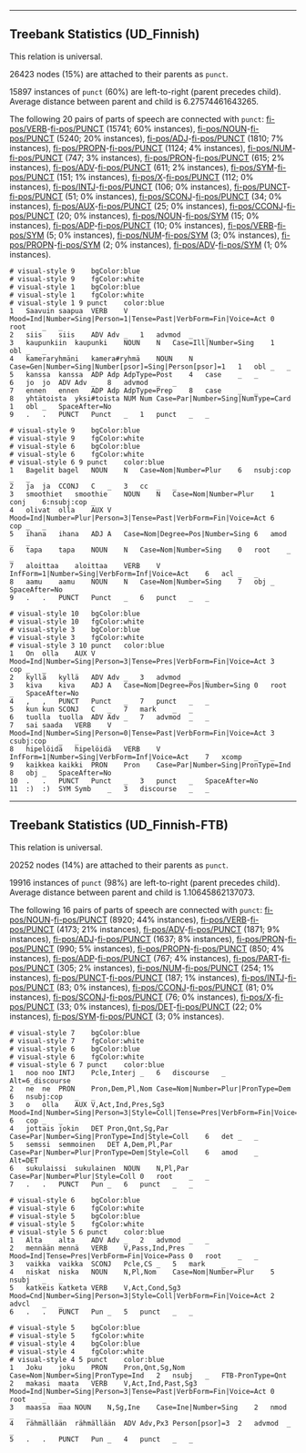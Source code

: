 

--------------------------------------------------------------------------------

## Treebank Statistics (UD_Finnish)

This relation is universal.

26423 nodes (15%) are attached to their parents as `punct`.

15897 instances of `punct` (60%) are left-to-right (parent precedes child).
Average distance between parent and child is 6.27574461643265.

The following 20 pairs of parts of speech are connected with `punct`: [fi-pos/VERB]()-[fi-pos/PUNCT]() (15741; 60% instances), [fi-pos/NOUN]()-[fi-pos/PUNCT]() (5240; 20% instances), [fi-pos/ADJ]()-[fi-pos/PUNCT]() (1810; 7% instances), [fi-pos/PROPN]()-[fi-pos/PUNCT]() (1124; 4% instances), [fi-pos/NUM]()-[fi-pos/PUNCT]() (747; 3% instances), [fi-pos/PRON]()-[fi-pos/PUNCT]() (615; 2% instances), [fi-pos/ADV]()-[fi-pos/PUNCT]() (611; 2% instances), [fi-pos/SYM]()-[fi-pos/PUNCT]() (151; 1% instances), [fi-pos/X]()-[fi-pos/PUNCT]() (112; 0% instances), [fi-pos/INTJ]()-[fi-pos/PUNCT]() (106; 0% instances), [fi-pos/PUNCT]()-[fi-pos/PUNCT]() (51; 0% instances), [fi-pos/SCONJ]()-[fi-pos/PUNCT]() (34; 0% instances), [fi-pos/AUX]()-[fi-pos/PUNCT]() (25; 0% instances), [fi-pos/CCONJ]()-[fi-pos/PUNCT]() (20; 0% instances), [fi-pos/NOUN]()-[fi-pos/SYM]() (15; 0% instances), [fi-pos/ADP]()-[fi-pos/PUNCT]() (10; 0% instances), [fi-pos/VERB]()-[fi-pos/SYM]() (5; 0% instances), [fi-pos/NUM]()-[fi-pos/SYM]() (3; 0% instances), [fi-pos/PROPN]()-[fi-pos/SYM]() (2; 0% instances), [fi-pos/ADV]()-[fi-pos/SYM]() (1; 0% instances).


~~~ conllu
# visual-style 9	bgColor:blue
# visual-style 9	fgColor:white
# visual-style 1	bgColor:blue
# visual-style 1	fgColor:white
# visual-style 1 9 punct	color:blue
1	Saavuin	saapua	VERB	V	Mood=Ind|Number=Sing|Person=1|Tense=Past|VerbForm=Fin|Voice=Act	0	root	_	_
2	siis	siis	ADV	Adv	_	1	advmod	_	_
3	kaupunkiin	kaupunki	NOUN	N	Case=Ill|Number=Sing	1	obl	_	_
4	kameraryhmäni	kamera#ryhmä	NOUN	N	Case=Gen|Number=Sing|Number[psor]=Sing|Person[psor]=1	1	obl	_	_
5	kanssa	kanssa	ADP	Adp	AdpType=Post	4	case	_	_
6	jo	jo	ADV	Adv	_	8	advmod	_	_
7	ennen	ennen	ADP	Adp	AdpType=Prep	8	case	_	_
8	yhtätoista	yksi#toista	NUM	Num	Case=Par|Number=Sing|NumType=Card	1	obl	_	SpaceAfter=No
9	.	.	PUNCT	Punct	_	1	punct	_	_

~~~


~~~ conllu
# visual-style 9	bgColor:blue
# visual-style 9	fgColor:white
# visual-style 6	bgColor:blue
# visual-style 6	fgColor:white
# visual-style 6 9 punct	color:blue
1	Bagelit	bagel	NOUN	N	Case=Nom|Number=Plur	6	nsubj:cop	_	_
2	ja	ja	CCONJ	C	_	3	cc	_	_
3	smoothiet	smoothie	NOUN	N	Case=Nom|Number=Plur	1	conj	6:nsubj:cop	_
4	olivat	olla	AUX	V	Mood=Ind|Number=Plur|Person=3|Tense=Past|VerbForm=Fin|Voice=Act	6	cop	_	_
5	ihana	ihana	ADJ	A	Case=Nom|Degree=Pos|Number=Sing	6	amod	_	_
6	tapa	tapa	NOUN	N	Case=Nom|Number=Sing	0	root	_	_
7	aloittaa	aloittaa	VERB	V	InfForm=1|Number=Sing|VerbForm=Inf|Voice=Act	6	acl	_	_
8	aamu	aamu	NOUN	N	Case=Nom|Number=Sing	7	obj	_	SpaceAfter=No
9	.	.	PUNCT	Punct	_	6	punct	_	_

~~~


~~~ conllu
# visual-style 10	bgColor:blue
# visual-style 10	fgColor:white
# visual-style 3	bgColor:blue
# visual-style 3	fgColor:white
# visual-style 3 10 punct	color:blue
1	On	olla	AUX	V	Mood=Ind|Number=Sing|Person=3|Tense=Pres|VerbForm=Fin|Voice=Act	3	cop	_	_
2	kyllä	kyllä	ADV	Adv	_	3	advmod	_	_
3	kiva	kiva	ADJ	A	Case=Nom|Degree=Pos|Number=Sing	0	root	_	SpaceAfter=No
4	,	,	PUNCT	Punct	_	7	punct	_	_
5	kun	kun	SCONJ	C	_	7	mark	_	_
6	tuolla	tuolla	ADV	Adv	_	7	advmod	_	_
7	sai	saada	VERB	V	Mood=Ind|Number=Sing|Person=0|Tense=Past|VerbForm=Fin|Voice=Act	3	csubj:cop	_	_
8	hipelöidä	hipelöidä	VERB	V	InfForm=1|Number=Sing|VerbForm=Inf|Voice=Act	7	xcomp	_	_
9	kaikkea	kaikki	PRON	Pron	Case=Par|Number=Sing|PronType=Ind	8	obj	_	SpaceAfter=No
10	.	.	PUNCT	Punct	_	3	punct	_	SpaceAfter=No
11	:)	:)	SYM	Symb	_	3	discourse	_	_

~~~




--------------------------------------------------------------------------------

## Treebank Statistics (UD_Finnish-FTB)

This relation is universal.

20252 nodes (14%) are attached to their parents as `punct`.

19916 instances of `punct` (98%) are left-to-right (parent precedes child).
Average distance between parent and child is 1.10645862137073.

The following 16 pairs of parts of speech are connected with `punct`: [fi-pos/NOUN]()-[fi-pos/PUNCT]() (8920; 44% instances), [fi-pos/VERB]()-[fi-pos/PUNCT]() (4173; 21% instances), [fi-pos/ADV]()-[fi-pos/PUNCT]() (1871; 9% instances), [fi-pos/ADJ]()-[fi-pos/PUNCT]() (1637; 8% instances), [fi-pos/PRON]()-[fi-pos/PUNCT]() (990; 5% instances), [fi-pos/PROPN]()-[fi-pos/PUNCT]() (850; 4% instances), [fi-pos/ADP]()-[fi-pos/PUNCT]() (767; 4% instances), [fi-pos/PART]()-[fi-pos/PUNCT]() (305; 2% instances), [fi-pos/NUM]()-[fi-pos/PUNCT]() (254; 1% instances), [fi-pos/PUNCT]()-[fi-pos/PUNCT]() (187; 1% instances), [fi-pos/INTJ]()-[fi-pos/PUNCT]() (83; 0% instances), [fi-pos/CCONJ]()-[fi-pos/PUNCT]() (81; 0% instances), [fi-pos/SCONJ]()-[fi-pos/PUNCT]() (76; 0% instances), [fi-pos/X]()-[fi-pos/PUNCT]() (33; 0% instances), [fi-pos/DET]()-[fi-pos/PUNCT]() (22; 0% instances), [fi-pos/SYM]()-[fi-pos/PUNCT]() (3; 0% instances).


~~~ conllu
# visual-style 7	bgColor:blue
# visual-style 7	fgColor:white
# visual-style 6	bgColor:blue
# visual-style 6	fgColor:white
# visual-style 6 7 punct	color:blue
1	noo	noo	INTJ	Pcle,Interj	_	6	discourse	_	Alt=6_discourse
2	ne	ne	PRON	Pron,Dem,Pl,Nom	Case=Nom|Number=Plur|PronType=Dem	6	nsubj:cop	_	_
3	o	olla	AUX	V,Act,Ind,Pres,Sg3	Mood=Ind|Number=Sing|Person=3|Style=Coll|Tense=Pres|VerbForm=Fin|Voice=Act	6	cop	_	_
4	jottais	jokin	DET	Pron,Qnt,Sg,Par	Case=Par|Number=Sing|PronType=Ind|Style=Coll	6	det	_	_
5	semssi	semmoinen	DET	A,Dem,Pl,Par	Case=Par|Number=Plur|PronType=Dem|Style=Coll	6	amod	_	Alt=DET
6	sukulaissi	sukulainen	NOUN	N,Pl,Par	Case=Par|Number=Plur|Style=Coll	0	root	_	_
7	.	.	PUNCT	Pun	_	6	punct	_	_

~~~


~~~ conllu
# visual-style 6	bgColor:blue
# visual-style 6	fgColor:white
# visual-style 5	bgColor:blue
# visual-style 5	fgColor:white
# visual-style 5 6 punct	color:blue
1	Alta	alta	ADV	Adv	_	2	advmod	_	_
2	mennään	mennä	VERB	V,Pass,Ind,Pres	Mood=Ind|Tense=Pres|VerbForm=Fin|Voice=Pass	0	root	_	_
3	vaikka	vaikka	SCONJ	Pcle,CS	_	5	mark	_	_
4	niskat	niska	NOUN	N,Pl,Nom	Case=Nom|Number=Plur	5	nsubj	_	_
5	katkeis	katketa	VERB	V,Act,Cond,Sg3	Mood=Cnd|Number=Sing|Person=3|Style=Coll|VerbForm=Fin|Voice=Act	2	advcl	_	_
6	.	.	PUNCT	Pun	_	5	punct	_	_

~~~


~~~ conllu
# visual-style 5	bgColor:blue
# visual-style 5	fgColor:white
# visual-style 4	bgColor:blue
# visual-style 4	fgColor:white
# visual-style 4 5 punct	color:blue
1	Joku	joku	PRON	Pron,Qnt,Sg,Nom	Case=Nom|Number=Sing|PronType=Ind	2	nsubj	_	FTB-PronType=Qnt
2	makasi	maata	VERB	V,Act,Ind,Past,Sg3	Mood=Ind|Number=Sing|Person=3|Tense=Past|VerbForm=Fin|Voice=Act	0	root	_	_
3	maassa	maa	NOUN	N,Sg,Ine	Case=Ine|Number=Sing	2	nmod	_	_
4	rähmällään	rähmällään	ADV	Adv,Px3	Person[psor]=3	2	advmod	_	_
5	.	.	PUNCT	Pun	_	4	punct	_	_

~~~


